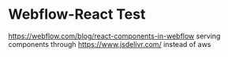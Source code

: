 # Webflow-React Test

https://webflow.com/blog/react-components-in-webflow
serving components through https://www.jsdelivr.com/ instead of aws
